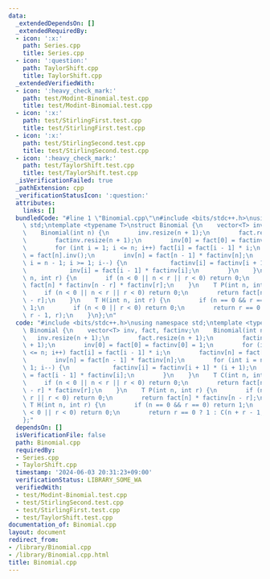 ```yaml
---
data:
  _extendedDependsOn: []
  _extendedRequiredBy:
  - icon: ':x:'
    path: Series.cpp
    title: Series.cpp
  - icon: ':question:'
    path: TaylorShift.cpp
    title: TaylorShift.cpp
  _extendedVerifiedWith:
  - icon: ':heavy_check_mark:'
    path: test/Modint-Binomial.test.cpp
    title: test/Modint-Binomial.test.cpp
  - icon: ':x:'
    path: test/StirlingFirst.test.cpp
    title: test/StirlingFirst.test.cpp
  - icon: ':x:'
    path: test/StirlingSecond.test.cpp
    title: test/StirlingSecond.test.cpp
  - icon: ':heavy_check_mark:'
    path: test/TaylorShift.test.cpp
    title: test/TaylorShift.test.cpp
  _isVerificationFailed: true
  _pathExtension: cpp
  _verificationStatusIcon: ':question:'
  attributes:
    links: []
  bundledCode: "#line 1 \"Binomial.cpp\"\n#include <bits/stdc++.h>\nusing namespace\
    \ std;\ntemplate <typename T>\nstruct Binomial {\n    vector<T> inv, fact, factinv;\n\
    \    Binomial(int n) {\n        inv.resize(n + 1);\n        fact.resize(n + 1);\n\
    \        factinv.resize(n + 1);\n        inv[0] = fact[0] = factinv[0] = 1;\n\
    \        for (int i = 1; i <= n; i++) fact[i] = fact[i - 1] * i;\n        factinv[n]\
    \ = fact[n].inv();\n        inv[n] = fact[n - 1] * factinv[n];\n        for (int\
    \ i = n - 1; i >= 1; i--) {\n            factinv[i] = factinv[i + 1] * (i + 1);\n\
    \            inv[i] = fact[i - 1] * factinv[i];\n        }\n    }\n    T C(int\
    \ n, int r) {\n        if (n < 0 || n < r || r < 0) return 0;\n        return\
    \ fact[n] * factinv[n - r] * factinv[r];\n    }\n    T P(int n, int r) {\n   \
    \     if (n < 0 || n < r || r < 0) return 0;\n        return fact[n] * factinv[n\
    \ - r];\n    }\n    T H(int n, int r) {\n        if (n == 0 && r == 0) return\
    \ 1;\n        if (n < 0 || r < 0) return 0;\n        return r == 0 ? 1 : C(n +\
    \ r - 1, r);\n    }\n};\n"
  code: "#include <bits/stdc++.h>\nusing namespace std;\ntemplate <typename T>\nstruct\
    \ Binomial {\n    vector<T> inv, fact, factinv;\n    Binomial(int n) {\n     \
    \   inv.resize(n + 1);\n        fact.resize(n + 1);\n        factinv.resize(n\
    \ + 1);\n        inv[0] = fact[0] = factinv[0] = 1;\n        for (int i = 1; i\
    \ <= n; i++) fact[i] = fact[i - 1] * i;\n        factinv[n] = fact[n].inv();\n\
    \        inv[n] = fact[n - 1] * factinv[n];\n        for (int i = n - 1; i >=\
    \ 1; i--) {\n            factinv[i] = factinv[i + 1] * (i + 1);\n            inv[i]\
    \ = fact[i - 1] * factinv[i];\n        }\n    }\n    T C(int n, int r) {\n   \
    \     if (n < 0 || n < r || r < 0) return 0;\n        return fact[n] * factinv[n\
    \ - r] * factinv[r];\n    }\n    T P(int n, int r) {\n        if (n < 0 || n <\
    \ r || r < 0) return 0;\n        return fact[n] * factinv[n - r];\n    }\n   \
    \ T H(int n, int r) {\n        if (n == 0 && r == 0) return 1;\n        if (n\
    \ < 0 || r < 0) return 0;\n        return r == 0 ? 1 : C(n + r - 1, r);\n    }\n\
    };"
  dependsOn: []
  isVerificationFile: false
  path: Binomial.cpp
  requiredBy:
  - Series.cpp
  - TaylorShift.cpp
  timestamp: '2024-06-03 20:31:23+09:00'
  verificationStatus: LIBRARY_SOME_WA
  verifiedWith:
  - test/Modint-Binomial.test.cpp
  - test/StirlingSecond.test.cpp
  - test/StirlingFirst.test.cpp
  - test/TaylorShift.test.cpp
documentation_of: Binomial.cpp
layout: document
redirect_from:
- /library/Binomial.cpp
- /library/Binomial.cpp.html
title: Binomial.cpp
---
```

